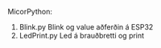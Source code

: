 MicorPython: 

1. Blink.py      Blink og value aðferðin á ESP32
2. LedPrint.py    Led á brauðbretti og print
